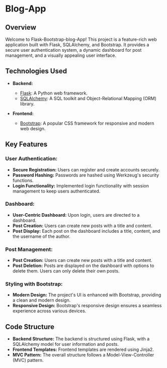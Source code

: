 # Blog-App


## Overview

Welcome to Flask-Bootstrap-blog-App! This project is a feature-rich web application built with Flask, SQLAlchemy, and Bootstrap. It provides a secure user authentication system, a dynamic dashboard for post management, and a visually appealing user interface.

## Technologies Used

- **Backend:**
  - [Flask](https://flask.palletsprojects.com/): A Python web framework.
  - [SQLAlchemy](https://www.sqlalchemy.org/): A SQL toolkit and Object-Relational Mapping (ORM) library.

- **Frontend:**
  - [Bootstrap](https://getbootstrap.com/): A popular CSS framework for responsive and modern web design.

## Key Features

### User Authentication:

- **Secure Registration:** Users can register and create accounts securely.
- **Password Hashing:** Passwords are hashed using Werkzeug's security functions.
- **Login Functionality:** Implemented login functionality with session management to keep users authenticated.

### Dashboard:

- **User-Centric Dashboard:** Upon login, users are directed to a dashboard.
- **Post Creation:** Users can create new posts with a title and content.
- **Post Display:** Each post on the dashboard includes a title, content, and the username of the author.

### Post Management:

- **Post Creation:** Users can create new posts with a title and content.
- **Post Deletion:** Posts are displayed on the dashboard with options to delete them. Users can only delete their own posts.

### Styling with Bootstrap:

- **Modern Design:** The project's UI is enhanced with Bootstrap, providing a clean and modern design.
- **Responsive Design:** Bootstrap's responsive design ensures a seamless experience across various devices.

## Code Structure

- **Backend Structure:** The backend is structured using Flask, with a SQLAlchemy model for user information and posts.
- **Frontend Templates:** Frontend templates are rendered using Jinja2.
- **MVC Pattern:** The overall structure follows a Model-View-Controller (MVC) pattern.

